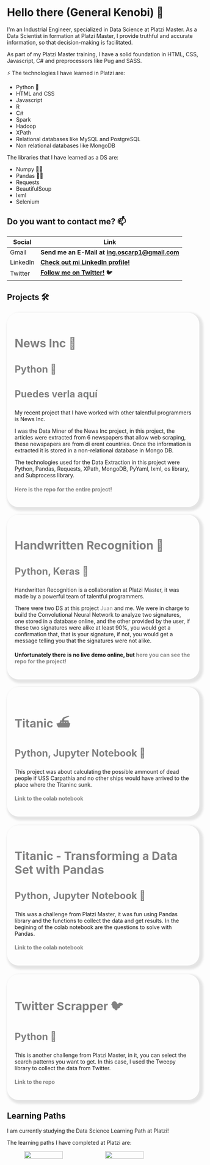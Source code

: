 <style>
.boxContainer {
  margin-top: 20px;
  box-shadow: 5px 5px 5px 5px rgba(214, 214, 214, 0.631);
  border-radius: 30px;
  padding: 20px;
  display: flex;
  justify-content: left;
  align-items: center;
}
.boxContainer .boxContent {
  width: 100%;
  height: auto;
}
.boxContainer .boxContent h1 {
  font-size: 40px;
  font-weight: 600;
  color: #1A1830;
}
.boxContainer .boxContent h2 {
  font-size: 30px;
  font-weight: 600px;
  color: #818181;
}
.boxContainer .boxContent h3 {
  font-size: 25px;
  font-weight: 600px;
  color: #818181;
}
.boxContainer .boxContent a {
  text-decoration: none;
  color: #818181;
}|
</style>

# Hello there (General Kenobi) 👋

I'm an Industrial Engineer, specialized in Data Science at Platzi Master. As a Data Scientist in formation at Platzi Master, I provide truthful and accurate information, so that decision-making is facilitated. 

As part of my Platzi Master training, I have a solid foundation in HTML, CSS, Javascript, C# and preprocessors like Pug and SASS.

⚡ The technologies I have learned in Platzi are:
* Python 🐍
* HTML and CSS
* Javascript
* R
* C#
* Spark
* Hadoop
* XPath
* Relational databases like MySQL and PostgreSQL
* Non relational databases like MongoDB

The libraries that I have learned as a DS are:
* Numpy 🧙‍♂️
* Pandas 🧙‍♂️
* Requests 
* BeautifulSoup
* lxml
* Selenium

## Do you want to contact me? 📫

| Social | Link |
|---|---|
|Gmail | **Send me an E-Mail at <a href="mailto:ing.oscarp1@gmail.com">ing.oscarp1@gmail.com<a>**|
|LinkedIn |**[Check out mi LinkedIn profile!](https://www.linkedin.com/in/oscarpalominocardenas/)**|
|Twitter | **[Follow me on Twitter!](https://twitter.com/OscarPalominoC)** 🐦 |

## Projects 🛠

<div class="boxContainer">
    <div class="boxContent">
        <h2>News Inc 📜</h2>
        <h3>Python 🐍</h3>
        <h3>Puedes verla <span> <a href="https://news-inc.web.app/" target="_blank">aquí</a></span></h3>
        <p>My recent project that I have worked with other talentful programmers is News Inc.</p>
        <p>I was the Data Miner of the News Inc project, in this project, the articles were extracted from 6 newspapers that allow web scraping, these newspapers are from di erent countries. Once the information is extracted it is stored in a non-relational database in Mongo DB.</p>
        <p>The technologies used for the Data Extraction in this project were Python, Pandas, Requests, XPath, MongoDB, PyYaml, lxml, os library, and Subprocess library.</p>
        <h4><a href="https://github.com/Team-C5-News-Inc">Here is the repo for the entire project!</a></h4>
    </div>
</div>


<div class="boxContainer">
    <div class="boxContent">
        <h2>Handwritten Recognition 🤖</h2>
        <h3>Python, Keras 🐍</h3>
        <p>Handwritten Recognition is a collaboration at Platzi Master, it was made by a powerful team of talentful programmers.</p>
        <p>There were two DS at this project <a href="https://github.com/juanpanu">Juan</a> and me. We were in charge to build the Convolutional Neural Network to analyze two signatures, one stored in a database online, and the other provided by the user, if these two signatures were alike at least 90%, you would get a confirmation that, that is your signature, if not, you would get a message telling you that the signatures were not alike.</p>
        <h4>Unfortunately there is no live demo online, but <a href="https://github.com/SWAT-Handwritten-Recognition/">here you can see the repo for the project!</a></h4>
    </div>
</div>


<div class="boxContainer">
    <div class="boxContent">
        <h2>Titanic ⛴</h2>
        <h3>Python, Jupyter Notebook 🐍</h3>
        <p>This project was about calculating the possible ammount of dead people if USS Carpathia and no other ships would have arrived to the place where the Titaninc sunk.</p>
        <h4><a href="https://colab.research.google.com/drive/1AzfUG1UeOXVLXacaYKiGcGa96rP51EGz?usp=sharing#scrollTo=SKyuGjUkD9yc">Link to the colab notebook</a></h4>
    </div>
</div>

### 

<div class="boxContainer">
    <div class="boxContent">
        <h2>Titanic - Transforming a Data Set with Pandas</h2>
        <h3>Python, Jupyter Notebook 🐍</h3>
        <p>This was a challenge from Platzi Master, it was fun using Pandas library and the functions to collect the data and get results. In the begining of the colab notebook are the questions to solve with Pandas.</p>
        <h4><a href="https://colab.research.google.com/drive/1t6h2W2waKUMq_8wbg7F2BL5059rzpjBO?usp=sharing">Link to the colab notebook</a></h4>
    </div>
</div>


### 

<div class="boxContainer">
    <div class="boxContent">
        <h2>Twitter Scrapper 🐦</h2>
        <h3>Python 🐍</h3>
        <p>This is another challenge from Platzi Master, in it, you can select the search patterns you want to get. In this case, I used the Tweepy library to collect the data from Twitter.</p>
        <h4><a href="https://github.com/OscarPalominoC/TwitterSearchScraper">Link to the repo</a></h4>
    </div>
</div>

## Learning Paths

I am currently studying the Data Science Learning Path at Platzi!

The learning paths I have completed at Platzi are:

<figure style="display:flex;">

<img src="https://raw.githubusercontent.com/OscarPalominoC/OscarPalominoC/master/english.png" width=50% style="margin:0 5px">

<img src="https://raw.githubusercontent.com/OscarPalominoC/OscarPalominoC/master/diploma.png" width=50% style="margin: 0 5px">

<!-- ![English School](https://raw.githubusercontent.com/OscarPalominoC/OscarPalominoC/master/english.png) -->

<!-- ![C# Learning Path](https://raw.githubusercontent.com/OscarPalominoC/OscarPalominoC/master/diploma.png) -->

</figure>